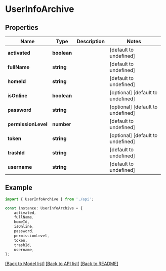 # UserInfoArchive


## Properties

Name | Type | Description | Notes
------------ | ------------- | ------------- | -------------
**activated** | **boolean** |  | [default to undefined]
**fullName** | **string** |  | [default to undefined]
**homeId** | **string** |  | [default to undefined]
**isOnline** | **boolean** |  | [optional] [default to undefined]
**password** | **string** |  | [optional] [default to undefined]
**permissionLevel** | **number** |  | [default to undefined]
**token** | **string** |  | [optional] [default to undefined]
**trashId** | **string** |  | [default to undefined]
**username** | **string** |  | [default to undefined]

## Example

```typescript
import { UserInfoArchive } from './api';

const instance: UserInfoArchive = {
    activated,
    fullName,
    homeId,
    isOnline,
    password,
    permissionLevel,
    token,
    trashId,
    username,
};
```

[[Back to Model list]](../README.md#documentation-for-models) [[Back to API list]](../README.md#documentation-for-api-endpoints) [[Back to README]](../README.md)
